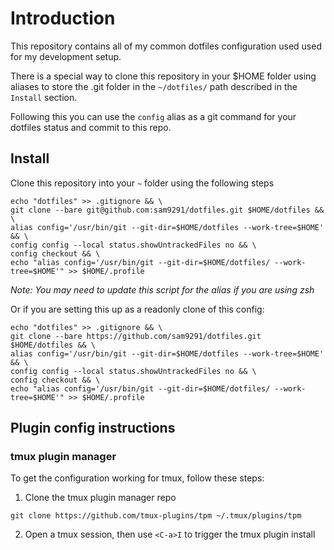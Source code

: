 # Introduction

This repository contains all of my common dotfiles configuration used used for my development setup. 

There is a special way to clone this repository in your $HOME folder using aliases to store the .git folder in the `~/dotfiles/` path described in the `Install` section.

Following this you can use the `config` alias as a git command for your dotfiles status and commit to this repo.

## Install

Clone this repository into your `~` folder using the following steps

```shell
echo "dotfiles" >> .gitignore && \
git clone --bare git@github.com:sam9291/dotfiles.git $HOME/dotfiles && \
alias config='/usr/bin/git --git-dir=$HOME/dotfiles --work-tree=$HOME' && \
config config --local status.showUntrackedFiles no && \
config checkout && \
echo "alias config='/usr/bin/git --git-dir=$HOME/dotfiles/ --work-tree=$HOME'" >> $HOME/.profile
```

_Note: You may need to update this script for the alias if you are using zsh_

Or if you are setting this up as a readonly clone of this config:

```shell
echo "dotfiles" >> .gitignore && \
git clone --bare https://github.com/sam9291/dotfiles.git $HOME/dotfiles && \
alias config='/usr/bin/git --git-dir=$HOME/dotfiles --work-tree=$HOME' && \
config config --local status.showUntrackedFiles no && \
config checkout && \
echo "alias config='/usr/bin/git --git-dir=$HOME/dotfiles/ --work-tree=$HOME'" >> $HOME/.profile
```
## Plugin config instructions

### tmux plugin manager

To get the configuration working for tmux, follow these steps:

1. Clone the tmux plugin manager repo
```shell
git clone https://github.com/tmux-plugins/tpm ~/.tmux/plugins/tpm
```

2. Open a tmux session, then use `<C-a>I` to trigger the tmux plugin install

